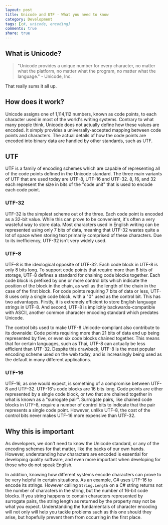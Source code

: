 ```yaml
---
layout: post
title: Unicode and UTF - What you need to know
category: Development
tags: [c#, unicode, encoding]
comments: true
share: true
---
```


## What is Unicode?

> "Unicode provides a unique number for every character, no matter what the platform, no matter what the program, no matter what the language." - Unicode, Inc.

That really sums it all up.

## How does it work?

Unicode assigns one of 1,114,112 numbers, known as code points, to each character used in most of the world's writing systems. Contrary to what many people think, Unicode does not actually define how these values are encoded. It simply provides a universally-accepted mapping between code points and characters. The actual details of how the code points are encoded into binary data are handled by other standards, such as UTF.

## UTF

UTF is a family of encoding schemes which are capable of representing all of the code points defined in the Unicode standard. The three main variants of UTF that are used today are UTF-8, UTF-16 and UTF-32. 8, 16, and 32 each represent the size in bits of the "code unit" that is used to encode each code point.

### UTF-32

UTF-32 is the simplest scheme out of the three. Each code point is encoded as a 32-bit value. While this can prove to be convenient, it's often a very wasteful way to store data. Most characters used in English writing can be represented using only 7 bits of data, meaning that UTF-32 wastes quite a lot of space when storing text primarily comprised of these characters. Due to its inefficiency, UTF-32 isn't very widely used.

### UTF-8

UTF-8 is the ideological opposite of UTF-32. Each code block in UTF-8 is only 8 bits long. To support code points that require more than 8 bits of storage, UTF-8 defines a standard for chaining code blocks together. Each code block is prefixed by one or more control bits which indicate the position of the block in the chain, as well as the length of the chain in the case of the first block. For code points requiring 7 bits of data or less, UTF-8 uses only a single code block, with a "0" used as the control bit. This has two advantages. Firstly, it is extremely efficient to store English language strings in UTF-8. And second, UTF-8 is implicitly backwards-compatible with ASCII, another common character encoding standard which predates Unicode.

The control bits used to make UTF-8 Unicode-compliant also contribute to its downside: Code points requiring more than 21 bits of data end up being represented by five, or even six code blocks chained together. This means that for certain languages, such as Thai, UTF-8 can actually be less efficient than UTF-32. Despite this drawback, UTF-8 is the most popular encoding scheme used on the web today, and is increasingly being used as the default in many different applications.

### UTF-16

UTF-16, as one would expect, is something of a compromise between UTF-8 and UTF-32. UTF-16's code blocks are 16 bits long. Code points are either represented by a single code block, or two that are chained together in what is known as a "surrogate pair". Surrogate pairs, like chained code blocks in UTF-8, require a number of control bits to indicate that the pair represents a single code point. However, unlike UTF-8, the cost of the control bits never makes UTF-16 more expensive than UTF-32.

## Why this is important
As developers, we don't need to know the Unicode standard, or any of the encoding schemes for that matter, like the backs of our own hands. However, understanding how characters are encoded is essential for developing quality software, and even more important when developing for those who do not speak English.

In addition, knowing how different systems encode characters can prove to be very helpful in certain situations. As an example, C# uses UTF-16 to encode its strings. However calling `String.Length` on a C# string returns not the number of characters in the string, but the number of 16-bit code blocks. If you string happens to contain characters represented by surrogate pairs, the string length as returned by the property may not be what you expect. Understanding the fundamentals of character encoding will not only will help you tackle problems such as this one should they arise, but hopefully prevent them from occurring in the first place.